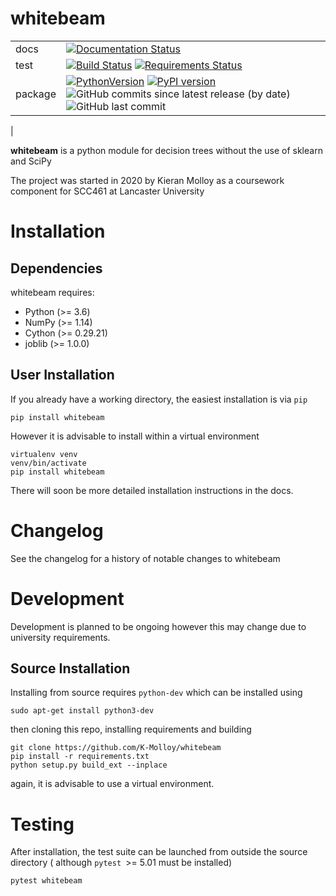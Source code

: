 # whitebeam

| | |
|---------|---|
| docs    | [![Documentation Status](https://readthedocs.org/projects/whitebeam/badge/?version=latest)](https://whitebeam.readthedocs.io/en/latest/?badge=latest) |
| test    | [![Build Status](https://travis-ci.com/K-Molloy/whitebeam.svg?branch=main)](https://travis-ci.com/K-Molloy/whitebeam) [![Requirements Status](https://requires.io/github/K-Molloy/whitebeam/requirements.svg?branch=main)](https://requires.io/github/K-Molloy/whitebeam/requirements/?branch=main)  |
| package | [![PythonVersion](https://img.shields.io/badge/python-3.6%20%7C%203.7%20%7C%203.8-blue)](https://img.shields.io/badge/python-3.6%20%7C%203.7%20%7C%203.8-blue)  [![PyPI version](https://badge.fury.io/py/Whitebeam.svg)](https://badge.fury.io/py/Whitebeam) ![GitHub commits since latest release (by date)](https://img.shields.io/github/commits-since/K-Molloy/whitebeam/latest) ![GitHub last commit](https://img.shields.io/github/last-commit/K-Molloy/whitebeam)|
 |

**whitebeam** is a python module for decision trees without the use of sklearn and SciPy

The project was started in 2020 by Kieran Molloy as a coursework component for SCC461 at Lancaster University

# Installation

## Dependencies

whitebeam requires:

- Python (>= 3.6)
- NumPy (>= 1.14)
- Cython (>= 0.29.21)
- joblib (>= 1.0.0)

## User Installation

If you already have a working directory, the easiest installation is via `pip`

```
pip install whitebeam
```

However it is advisable to install within a virtual environment

```
virtualenv venv
venv/bin/activate
pip install whitebeam
```

There will soon be more detailed installation instructions in the docs.

# Changelog

See the changelog for a history of notable changes to whitebeam

# Development

Development is planned to be ongoing however this may change due to university requirements.

## Source Installation

Installing from source requires `python-dev` which can be installed using 
```
sudo apt-get install python3-dev
```
then cloning this repo, installing requirements and building
```
git clone https://github.com/K-Molloy/whitebeam
pip install -r requirements.txt
python setup.py build_ext --inplace
```
again, it is advisable to use a virtual environment.

# Testing
After installation, the test suite can be launched from outside the source directory ( although `pytest `>= 5.01 must be installed)
```
pytest whitebeam 
```
